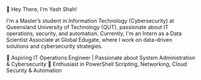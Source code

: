 👋 Hey There, I'm Yash Shah!

I'm a Master’s student in Information Technology (Cybersecurity) at Queensland University of Technology (QUT), passionate about IT operations, security, and automation. Currently, I'm an Intern as a Data Scientist Associate at Global Edugate, where I work on data-driven solutions and cybersecurity strategies.

🔹 Aspiring IT Operations Engineer | Passionate about System Administration & Cybersecurity
🔹 Enthusiast in PowerShell Scripting, Networking, Cloud Security & Automation
